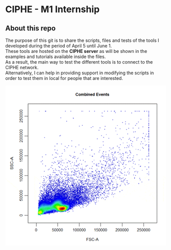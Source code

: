 # CIPHE - M1 Internship

## About this repo 

The purpose of this git is to share the scripts, files and tests of the tools I developed during the period of April 5 until June 1.\
These tools are hosted on the **CIPHE server** as will be shown in the examples and tutorials available inside the files.\
As a result, the main way to test the different tools is to connect to the CIPHE network.\
Alternatively, I can help in providing support in modifying the scripts in order to test them in local for people that are interested.

![Alt Text](https://github.com/GeorgeAlehandro/CIPHE_internship/blob/main/gif/gate_draw.gif)
